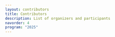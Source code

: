 ```yaml
---
layout: contributors
title: Contributors
description: List of organizers and participants
navorder: 4
program: "2025"
---
```


